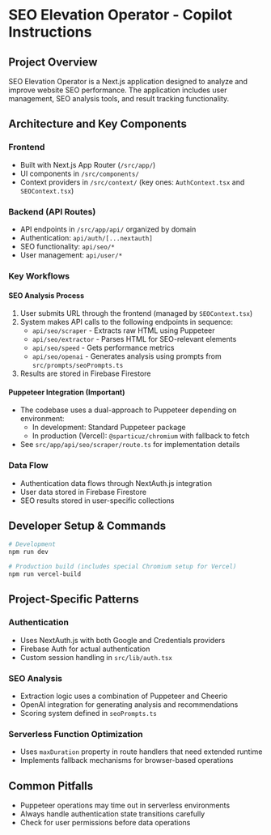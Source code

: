 # SEO Elevation Operator - Copilot Instructions

## Project Overview

SEO Elevation Operator is a Next.js application designed to analyze and improve website SEO performance. The application includes user management, SEO analysis tools, and result tracking functionality.

## Architecture and Key Components

### Frontend

- Built with Next.js App Router (`/src/app/`)
- UI components in `/src/components/`
- Context providers in `/src/context/` (key ones: `AuthContext.tsx` and `SEOContext.tsx`)

### Backend (API Routes)

- API endpoints in `/src/app/api/` organized by domain
- Authentication: `api/auth/[...nextauth]`
- SEO functionality: `api/seo/*`
- User management: `api/user/*`

### Key Workflows

#### SEO Analysis Process

1. User submits URL through the frontend (managed by `SEOContext.tsx`)
2. System makes API calls to the following endpoints in sequence:
   - `api/seo/scraper` - Extracts raw HTML using Puppeteer
   - `api/seo/extractor` - Parses HTML for SEO-relevant elements
   - `api/seo/speed` - Gets performance metrics
   - `api/seo/openai` - Generates analysis using prompts from `src/prompts/seoPrompts.ts`
3. Results are stored in Firebase Firestore

#### Puppeteer Integration (Important)

- The codebase uses a dual-approach to Puppeteer depending on environment:
  - In development: Standard Puppeteer package
  - In production (Vercel): `@sparticuz/chromium` with fallback to fetch
- See `src/app/api/seo/scraper/route.ts` for implementation details

### Data Flow

- Authentication data flows through NextAuth.js integration
- User data stored in Firebase Firestore
- SEO results stored in user-specific collections

## Developer Setup & Commands

```bash
# Development
npm run dev

# Production build (includes special Chromium setup for Vercel)
npm run vercel-build
```

## Project-Specific Patterns

### Authentication

- Uses NextAuth.js with both Google and Credentials providers
- Firebase Auth for actual authentication
- Custom session handling in `src/lib/auth.tsx`

### SEO Analysis

- Extraction logic uses a combination of Puppeteer and Cheerio
- OpenAI integration for generating analysis and recommendations
- Scoring system defined in `seoPrompts.ts`

### Serverless Function Optimization

- Uses `maxDuration` property in route handlers that need extended runtime
- Implements fallback mechanisms for browser-based operations

## Common Pitfalls

- Puppeteer operations may time out in serverless environments
- Always handle authentication state transitions carefully
- Check for user permissions before data operations
